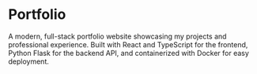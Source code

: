 # Portfolio

A modern, full-stack portfolio website showcasing my projects and professional experience. Built with React and TypeScript for the frontend, Python Flask for the backend API, and containerized with Docker for easy deployment.
